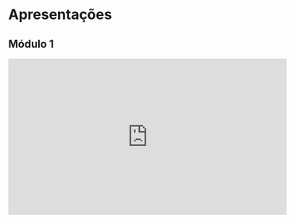 # Apresentações

## Módulo 1

<iframe width="560" height="315"
  src="https://www.youtube.com/embed/RdbeW6n8fk0" title="YouTube video player" frameborder="0" allow="accelerometer; autoplay; clipboard-write; encrypted-media; gyroscope; picture-in-picture; web-share" allowfullscreen>
</iframe>
